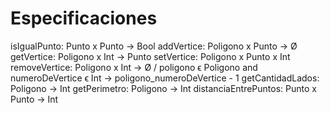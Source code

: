# Especificaciones

isIgualPunto: Punto x Punto -> Bool
addVertice: Poligono x Punto -> Ø
getVertice: Poligono x Int -> Punto
setVertice: Poligono x Punto x Int
removeVertice: Poligono x Int -> Ø / poligono ϵ Poligono and numeroDeVertice ϵ Int -> poligono_numeroDeVertice - 1
getCantidadLados: Poligono -> Int
getPerimetro: Poligono -> Int
distanciaEntrePuntos: Punto x Punto -> Int

